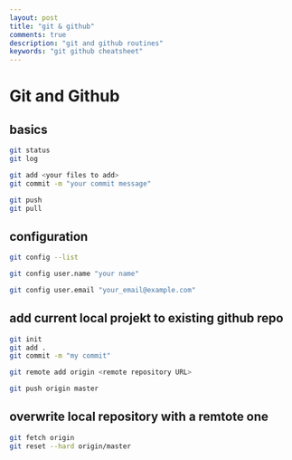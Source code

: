 ```yaml
---
layout: post
title: "git & github"
comments: true
description: "git and github routines"
keywords: "git github cheatsheet"
---
```


# Git and Github

## basics

```sh
git status
git log

git add <your files to add>
git commit -m "your commit message"

git push
git pull
```

## configuration

```sh
git config --list
```

```sh
git config user.name "your name"
```

```sh
git config user.email "your_email@example.com"
```

## add current local projekt to existing github repo

```sh
git init
git add .
git commit -m "my commit"

git remote add origin <remote repository URL>

git push origin master
```

## overwrite local repository with a remtote one

```sh
git fetch origin
git reset --hard origin/master
```